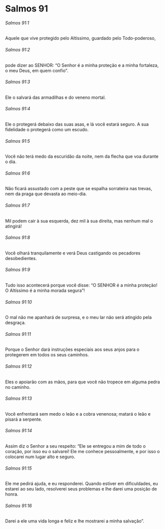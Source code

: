 # Salmos 91

###### Salmos 91:1

Aquele que vive protegido pelo Altíssimo, guardado pelo Todo-poderoso,

###### Salmos 91:2

pode dizer ao SENHOR: “O Senhor é a minha proteção e a minha fortaleza, o meu Deus, em quem confio”.

###### Salmos 91:3

Ele o salvará das armadilhas e do veneno mortal.

###### Salmos 91:4

Ele o protegerá debaixo das suas asas, e lá você estará seguro. A sua fidelidade o protegerá como um escudo.

###### Salmos 91:5

Você não terá medo da escuridão da noite, nem da flecha que voa durante o dia.

###### Salmos 91:6

Não ficará assustado com a peste que se espalha sorrateira nas trevas, nem da praga que devasta ao meio-dia.

###### Salmos 91:7

Mil podem cair à sua esquerda, dez mil à sua direita, mas nenhum mal o atingirá!

###### Salmos 91:8

Você olhará tranquilamente e verá Deus castigando os pecadores desobedientes.

###### Salmos 91:9

Tudo isso acontecerá porque você disse: “O SENHOR é a minha proteção! O Altíssimo é a minha morada segura”!

###### Salmos 91:10

O mal não me apanhará de surpresa, e o meu lar não será atingido pela desgraça.

###### Salmos 91:11

Porque o Senhor dará instruções especiais aos seus anjos para o protegerem em todos os seus caminhos.

###### Salmos 91:12

Eles o apoiarão com as mãos, para que você não tropece em alguma pedra no caminho.

###### Salmos 91:13

Você enfrentará sem medo o leão e a cobra venenosa; matará o leão e pisará a serpente.

###### Salmos 91:14

Assim diz o Senhor a seu respeito: “Ele se entregou a mim de todo o coração, por isso eu o salvarei! Ele me conhece pessoalmente, e por isso o colocarei num lugar alto e seguro.

###### Salmos 91:15

Ele me pedirá ajuda, e eu responderei. Quando estiver em dificuldades, eu estarei ao seu lado, resolverei seus problemas e lhe darei uma posição de honra.

###### Salmos 91:16

Darei a ele uma vida longa e feliz e lhe mostrarei a minha salvação”.

